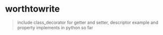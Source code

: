 # worthtowrite
> include class_decorator for getter and setter, descriptor example and property implements in python so far
